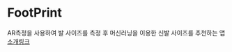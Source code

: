 # FootPrint
AR측정을 사용하여 발 사이즈를 측정 후 머신러닝을 이용한 신발 사이즈를 추천하는 앱
[소개링크](https://projectintheclass.github.io/FootPrint/)
